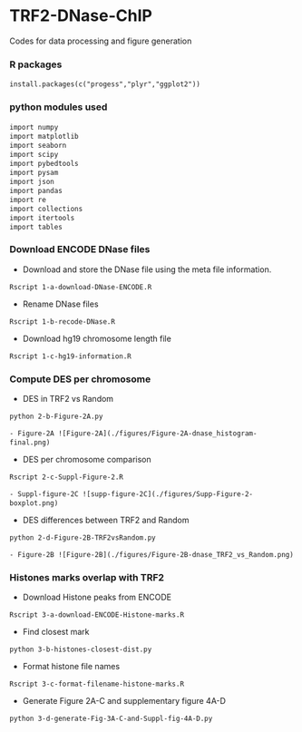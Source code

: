 # TRF2-DNase-ChIP
Codes for data processing and figure generation

### R packages
```{}
install.packages(c("progess","plyr","ggplot2"))
```
### python modules used
```{}
import numpy 
import matplotlib
import seaborn
import scipy
import pybedtools
import pysam
import json
import pandas
import re
import collections
import itertools
import tables
```
### Download ENCODE DNase files
- Download and store the DNase file using the meta file information.
```{shell}
Rscript 1-a-download-DNase-ENCODE.R
```
- Rename DNase files
```{shell}
Rscript 1-b-recode-DNase.R
```

- Download hg19 chromosome length file
```{shell}
Rscript 1-c-hg19-information.R
```

### Compute DES per chromosome
- DES in TRF2 vs Random
```{shell}
python 2-b-Figure-2A.py
```
	- Figure-2A ![Figure-2A](./figures/Figure-2A-dnase_histogram-final.png)
- DES per chromosome comparison
```{shell}
Rscript 2-c-Suppl-Figure-2.R
```
	- Suppl-figure-2C ![supp-figure-2C](./figures/Supp-Figure-2-boxplot.png)
- DES differences between TRF2 and Random
```{shell}
python 2-d-Figure-2B-TRF2vsRandom.py
```
	- Figure-2B ![Figure-2B](./figures/Figure-2B-dnase_TRF2_vs_Random.png)
### Histones marks overlap with TRF2
- Download Histone peaks from ENCODE
```{shell}
Rscript 3-a-download-ENCODE-Histone-marks.R
```
- Find closest mark
```{shell}
python 3-b-histones-closest-dist.py
```
- Format histone file names
```{shell}
Rscript 3-c-format-filename-histone-marks.R
```
- Generate Figure 2A-C and supplementary figure 4A-D
```{shell}
python 3-d-generate-Fig-3A-C-and-Suppl-fig-4A-D.py
```
	
